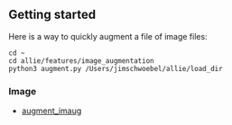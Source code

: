 ## Getting started

Here is a way to quickly augment a file of image files:
```
cd ~ 
cd allie/features/image_augmentation
python3 augment.py /Users/jimschwoebel/allie/load_dir
```

### Image
* [augment_imaug]()
